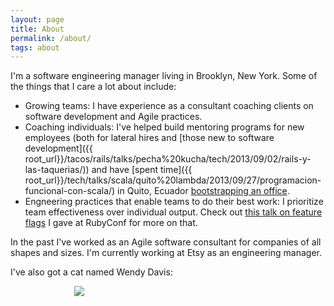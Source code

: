 ```yaml
---
layout: page
title: About
permalink: /about/
tags: about
---
```


I'm a software engineering manager living in Brooklyn, New York. Some of the things that I care a lot about include:

* Growing teams: I have experience as a consultant coaching clients on software development and Agile practices.
* Coaching individuals: I've helped build mentoring programs for new employees (both for lateral hires and [those new to software development]({{ root_url}}/tacos/rails/talks/pecha%20kucha/tech/2013/09/02/rails-y-las-taquerias/)) and have [spent time]({{ root_url}}/tech/talks/scala/quito%20lambda/2013/09/27/programacion-funcional-con-scala/) in Quito, Ecuador [bootstrapping an office]({{root_url}}/team%20dynamics/2014/05/27/pushups).
* Engneering practices that enable teams to do their best work: I prioritize team effectiveness over individual output. Check out [this talk on feature flags]({{root_url}}/ruby/rubyconf/feature%20flags/2016/01/29/a-tale-of-two-feature-flags/) I gave at RubyConf for more on that.

In the past I've worked as an Agile software consultant for companies of all shapes and sizes. I'm currently working at Etsy as an engineering manager.

I've also got a cat named Wendy Davis:

<img style="display: block; margin: auto; max-width: 300px" src="{{ root_url }}/images/wendy.jpg" />
